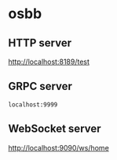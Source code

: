 # osbb

## HTTP server

[http://localhost:8189/test](http://localhost:8189/test)

## GRPC server

```
localhost:9999
```

## WebSocket server

[http://localhost:9090/ws/home](http://localhost:9090/ws/home)